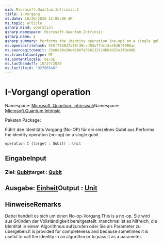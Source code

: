 ```yaml
---
uid: Microsoft.Quantum.Intrinsic.I
title: I-Vorgang
ms.date: 10/26/2020 12:00:00 AM
ms.topic: article
qsharp.kind: operation
qsharp.namespace: Microsoft.Quantum.Intrinsic
qsharp.name: I
qsharp.summary: Performs the identity operation (no-op) on a single qubit.
ms.openlocfilehash: 555f714047a38f49ccd94a77dc14a46d6f4988ac
ms.sourcegitcommit: 29e0d88a30e4166fa580132124b0eb57e1f0e986
ms.translationtype: MT
ms.contentlocale: de-DE
ms.lasthandoff: 10/27/2020
ms.locfileid: "92706546"
---
```

# <a name="i-operation"></a><span data-ttu-id="c5579-102">I-Vorgang</span><span class="sxs-lookup"><span data-stu-id="c5579-102">I operation</span></span>

<span data-ttu-id="c5579-103">Namespace: [Microsoft. Quantum. intrinsisch](xref:Microsoft.Quantum.Intrinsic)</span><span class="sxs-lookup"><span data-stu-id="c5579-103">Namespace: [Microsoft.Quantum.Intrinsic](xref:Microsoft.Quantum.Intrinsic)</span></span>

<span data-ttu-id="c5579-104">Paketen [](https://nuget.org/packages/)</span><span class="sxs-lookup"><span data-stu-id="c5579-104">Package: [](https://nuget.org/packages/)</span></span>


<span data-ttu-id="c5579-105">Führt den Identitäts Vorgang (No-OP) für ein einzelnes Qubit aus.</span><span class="sxs-lookup"><span data-stu-id="c5579-105">Performs the identity operation (no-op) on a single qubit.</span></span>

```qsharp
operation I (target : Qubit) : Unit
```


## <a name="input"></a><span data-ttu-id="c5579-106">Eingabe</span><span class="sxs-lookup"><span data-stu-id="c5579-106">Input</span></span>

### <a name="target--qubit"></a><span data-ttu-id="c5579-107">Ziel: [Qubit](xref:microsoft.quantum.lang-ref.qubit)</span><span class="sxs-lookup"><span data-stu-id="c5579-107">target : [Qubit](xref:microsoft.quantum.lang-ref.qubit)</span></span>





## <a name="output--unit"></a><span data-ttu-id="c5579-108">Ausgabe: [Einheit](xref:microsoft.quantum.lang-ref.unit)</span><span class="sxs-lookup"><span data-stu-id="c5579-108">Output : [Unit](xref:microsoft.quantum.lang-ref.unit)</span></span>



## <a name="remarks"></a><span data-ttu-id="c5579-109">Hinweise</span><span class="sxs-lookup"><span data-stu-id="c5579-109">Remarks</span></span>

<span data-ttu-id="c5579-110">Dabei handelt es sich um einen No-op-Vorgang.</span><span class="sxs-lookup"><span data-stu-id="c5579-110">This is a no-op.</span></span> <span data-ttu-id="c5579-111">Sie wird aus Gründen der Vollständigkeit bereitgestellt. manchmal ist es hilfreich, die Identität in einem Algorithmus aufzurufen oder Sie als Parameter zu übergeben.</span><span class="sxs-lookup"><span data-stu-id="c5579-111">It is provided for completeness and because sometimes it is useful to call the identity in an algorithm or to pass it as a parameter.</span></span>